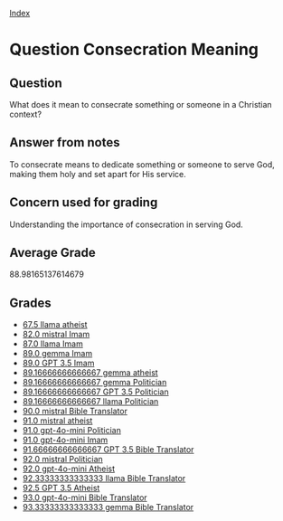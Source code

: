 
[Index](../../index.md)
# Question Consecration Meaning
## Question
What does it mean to consecrate something or someone in a Christian context?

## Answer from notes
To consecrate means to dedicate something or someone to serve God, making them holy and set apart for His service.

## Concern used for grading
Understanding the importance of consecration in serving God.

## Average Grade
88.98165137614679

## Grades
 * [67.5 llama atheist](../answers/llama_atheist/Consecration_Meaning.md)
 * [82.0 mistral Imam](../answers/mistral_Imam/Consecration_Meaning.md)
 * [87.0 llama Imam](../answers/llama_Imam/Consecration_Meaning.md)
 * [89.0 gemma Imam](../answers/gemma_Imam/Consecration_Meaning.md)
 * [89.0 GPT 3.5 Imam](../answers/GPT_3.5_Imam/Consecration_Meaning.md)
 * [89.16666666666667 gemma atheist](../answers/gemma_atheist/Consecration_Meaning.md)
 * [89.16666666666667 gemma Politician](../answers/gemma_Politician/Consecration_Meaning.md)
 * [89.16666666666667 GPT 3.5 Politician](../answers/GPT_3.5_Politician/Consecration_Meaning.md)
 * [89.16666666666667 llama Politician](../answers/llama_Politician/Consecration_Meaning.md)
 * [90.0 mistral Bible Translator](../answers/mistral_Bible_Translator/Consecration_Meaning.md)
 * [91.0 mistral atheist](../answers/mistral_atheist/Consecration_Meaning.md)
 * [91.0 gpt-4o-mini Politician](../answers/gpt-4o-mini_Politician/Consecration_Meaning.md)
 * [91.0 gpt-4o-mini Imam](../answers/gpt-4o-mini_Imam/Consecration_Meaning.md)
 * [91.66666666666667 GPT 3.5 Bible Translator](../answers/GPT_3.5_Bible_Translator/Consecration_Meaning.md)
 * [92.0 mistral Politician](../answers/mistral_Politician/Consecration_Meaning.md)
 * [92.0 gpt-4o-mini Atheist](../answers/gpt-4o-mini_Atheist/Consecration_Meaning.md)
 * [92.33333333333333 llama Bible Translator](../answers/llama_Bible_Translator/Consecration_Meaning.md)
 * [92.5 GPT 3.5 Atheist](../answers/GPT_3.5_Atheist/Consecration_Meaning.md)
 * [93.0 gpt-4o-mini Bible Translator](../answers/gpt-4o-mini_Bible_Translator/Consecration_Meaning.md)
 * [93.33333333333333 gemma Bible Translator](../answers/gemma_Bible_Translator/Consecration_Meaning.md)
